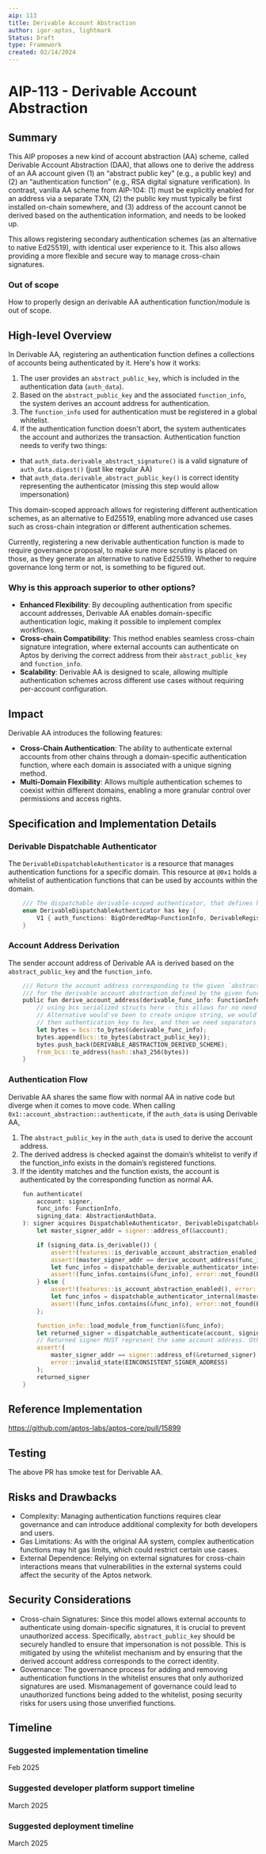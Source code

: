```yaml
---
aip: 113
title: Derivable Account Abstraction
author: igor-aptos, lightmark
Status: Draft
type: Framework
created: 02/14/2024
---
```


# AIP-113 - Derivable Account Abstraction

## Summary

This AIP proposes a new kind of account abstraction (AA) scheme, called Derivable Account Abstraction (DAA), that allows one to derive the address of an AA account given (1) an “abstract public key” (e.g., a public key) and (2) an “authentication function” (e.g., RSA digital signature verification).
In contrast, vanilla AA scheme from AIP-104: (1) must be explicitly enabled for an address via a separate TXN, (2) the public key must typically be first installed on-chain somewhere, and (3) address of the account cannot be derived based on the authentication information, and needs to be looked up. 

This allows registering secondary authentication schemes (as an alternative to native Ed25519), with identical user experience to it. This also allows providing a more flexible and secure way to manage cross-chain signatures.

### Out of scope

How to properly design an derivable AA authentication function/module is out of scope.

## High-level Overview
In Derivable AA, registering an authentication function defines a collections of accounts being authenticated by it. Here's how it works:

1. The user provides an `abstract_public_key`, which is included in the authentication data (`auth_data`).
2. Based on the `abstract_public_key` and the associated `function_info`, the system derives an account address for authentication.
3. The `function_info` used for authentication must be registered in a global whitelist.
4. If the authentication function doesn't abort, the system authenticates the account and authorizes the transaction. Authentication function needs to verify two things:
  - that `auth_data.derivable_abstract_signature()` is a valid signature of `auth_data.digest()` (just like regular AA)
  - that `auth_data.derivable_abstract_public_key()` is correct identity representing the authenticator
    (missing this step would allow impersonation)

This domain-scoped approach allows for registering different authentication schemes, as an alternative to Ed25519, enabling more advanced use cases such as cross-chain integration or different authentication schemes.

Currently, registering a new derivable authentication function is made to require governance proposal, to make sure more scrutiny is placed on those, as they generate an alternative to native Ed25519. Whether to require governance long term or not, is something to be figured out.

### Why is this approach superior to other options?

- **Enhanced Flexibility**: By decoupling authentication from specific account addresses, Derivable AA enables domain-specific authentication logic, making it possible to implement complex workflows.
- **Cross-chain Compatibility**: This method enables seamless cross-chain signature integration, where external accounts can authenticate on Aptos by deriving the correct address from their `abstract_public_key` and `function_info`.
- **Scalability**: Derivable AA is designed to scale, allowing multiple authentication schemes across different use cases without requiring per-account configuration.
 
## Impact

Derivable AA introduces the following features:

- **Cross-Chain Authentication**: The ability to authenticate external accounts from other chains through a domain-specific authentication function, where each domain is associated with a unique signing method.
- **Multi-Domain Flexibility**: Allows multiple authentication schemes to coexist within different domains, enabling a more granular control over permissions and access rights.

## Specification and Implementation Details

### Derivable Dispatchable Authenticator

The `DerivableDispatchableAuthenticator` is a resource that manages authentication functions for a specific domain. This resource at `@0x1` holds a whitelist of authentication functions that can be used by accounts within the domain.

```rust
    /// The dispatchable derivable-scoped authenticator, that defines how to authenticate
    enum DerivableDispatchableAuthenticator has key {
        V1 { auth_functions: BigOrderedMap<FunctionInfo, DerivableRegisterValue> }
    }
```

### Account Address Derivation
The sender account address of Derivable AA is derived based on the `abstract_public_key` and the `function_info`.
```rust
    /// Return the account address corresponding to the given `abstract_public_key`,
    /// for the derivable account abstraction defined by the given function.
    public fun derive_account_address(derivable_func_info: FunctionInfo, abstract_public_key: &vector<u8>): address {
        // using bcs serialized structs here - this allows for no need for separators.
        // Alternative would've been to create unique string, we would need to convert derivable_func_info into string,
        // then authentication_key to hex, and then we need separators as well - like ::
        let bytes = bcs::to_bytes(&derivable_func_info);
        bytes.append(bcs::to_bytes(abstract_public_key));
        bytes.push_back(DERIVABLE_ABSTRACTION_DERIVED_SCHEME);
        from_bcs::to_address(hash::sha3_256(bytes))
    }
```

### Authentication Flow
Derivable AA shares the same flow with normal AA in native code but diverge when it comes to move code. When calling `0x1::account_abstraction::authenticate`, if the `auth_data` is using Derivable AA, 
1. The `abstract_public_key` in the `auth_data` is used to derive the account address.
2. The derived address is checked against the domain’s whitelist to verify if the function_info exists in the domain’s registered functions.
3. If the identity matches and the function exists, the account is authenticated by the corresponding function as normal AA.
```rust
    fun authenticate(
        account: signer,
        func_info: FunctionInfo,
        signing_data: AbstractionAuthData,
    ): signer acquires DispatchableAuthenticator, DerivableDispatchableAuthenticator {
        let master_signer_addr = signer::address_of(&account);

        if (signing_data.is_derivable()) {
            assert!(features::is_derivable_account_abstraction_enabled(), error::invalid_state(EDERIVABLE_ACCOUNT_ABSTRACTION_NOT_ENABLED));
            assert!(master_signer_addr == derive_account_address(func_info, signing_data.derivable_abstract_public_key()), error::invalid_state(EINCONSISTENT_SIGNER_ADDRESS));
            let func_infos = dispatchable_derivable_authenticator_internal();
            assert!(func_infos.contains(&func_info), error::not_found(EFUNCTION_INFO_EXISTENCE));
        } else {
            assert!(features::is_account_abstraction_enabled(), error::invalid_state(EACCOUNT_ABSTRACTION_NOT_ENABLED));
            let func_infos = dispatchable_authenticator_internal(master_signer_addr);
            assert!(func_infos.contains(&func_info), error::not_found(EFUNCTION_INFO_EXISTENCE));
        };

        function_info::load_module_from_function(&func_info);
        let returned_signer = dispatchable_authenticate(account, signing_data, &func_info);
        // Returned signer MUST represent the same account address. Otherwise, it may break the invariant of Aptos blockchain!
        assert!(
            master_signer_addr == signer::address_of(&returned_signer),
            error::invalid_state(EINCONSISTENT_SIGNER_ADDRESS)
        );
        returned_signer
    }
```

## Reference Implementation
https://github.com/aptos-labs/aptos-core/pull/15899

## Testing
The above PR has smoke test for Derivable AA.

## Risks and Drawbacks

- Complexity: Managing authentication functions requires clear governance and can introduce additional complexity for both developers and users.
- Gas Limitations: As with the original AA system, complex authentication functions may hit gas limits, which could restrict certain use cases.
- External Dependence: Relying on external signatures for cross-chain interactions means that vulnerabilities in the external systems could affect the security of the Aptos network.

## Security Considerations
- Cross-chain Signatures: Since this model allows external accounts to authenticate using domain-specific signatures, it is crucial to prevent unauthorized access. Specifically, `abstract_public_key` should be securely handled to ensure that impersonation is not possible. This is mitigated by using the whitelist mechanism and by ensuring that the derived account address corresponds to the correct identity.
- Governance: The governance process for adding and removing authentication functions in the whitelist ensures that only authorized signatures are used. Mismanagement of governance could lead to unauthorized functions being added to the whitelist, posing security risks for users using those unverified functions. 

## Timeline

### Suggested implementation timeline
Feb 2025

### Suggested developer platform support timeline
March 2025

### Suggested deployment timeline
March 2025
